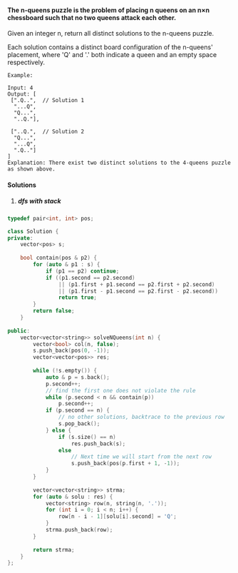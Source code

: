 #### The n-queens puzzle is the problem of placing n queens on an n×n chessboard such that no two queens attack each other.

Given an integer n, return all distinct solutions to the n-queens puzzle.

Each solution contains a distinct board configuration of the n-queens' placement, where 'Q' and '.' both indicate a queen and an empty space respectively.

```
Example:

Input: 4
Output: [
 [".Q..",  // Solution 1
  "...Q",
  "Q...",
  "..Q."],

 ["..Q.",  // Solution 2
  "Q...",
  "...Q",
  ".Q.."]
]
Explanation: There exist two distinct solutions to the 4-queens puzzle as shown above.
```


#### Solutions

1. ##### dfs with stack

```c++
typedef pair<int, int> pos;

class Solution {
private:
    vector<pos> s;
    
    bool contain(pos & p2) {
        for (auto & p1 : s) {
            if (p1 == p2) continue;
            if ((p1.second == p2.second) 
                || (p1.first + p1.second == p2.first + p2.second) 
                || (p1.first - p1.second == p2.first - p2.second))
                return true;
        }
        return false;
    }
    
public:
    vector<vector<string>> solveNQueens(int n) {
        vector<bool> col(n, false);
        s.push_back(pos(0, -1));
        vector<vector<pos>> res;
        
        while (!s.empty()) {
            auto & p = s.back();
            p.second++;
            // find the first one does not violate the rule
            while (p.second < n && contain(p))  
                p.second++;
            if (p.second == n) {
                // no other solutions, backtrace to the previous row
                s.pop_back();
            } else {
                if (s.size() == n)
                    res.push_back(s);
                else
                    // Next time we will start from the next row
                    s.push_back(pos(p.first + 1, -1));
            }
        }
        
        vector<vector<string>> strma;
        for (auto & solu : res) {
            vector<string> row(n, string(n, '.'));
            for (int i = 0; i < n; i++) {
                row[n - i - 1][solu[i].second] = 'Q';
            }
            strma.push_back(row);
        }
        
        return strma;
    }
};
```